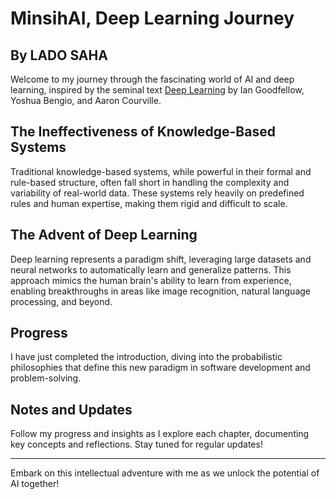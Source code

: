 
# MinsihAI, Deep Learning Journey
## By LADO SAHA

Welcome to my journey through the fascinating world of AI and deep learning, inspired by the seminal text [Deep Learning](https://www.deeplearningbook.org/) by Ian Goodfellow, Yoshua Bengio, and Aaron Courville.

## The Ineffectiveness of Knowledge-Based Systems

Traditional knowledge-based systems, while powerful in their formal and rule-based structure, often fall short in handling the complexity and variability of real-world data. These systems rely heavily on predefined rules and human expertise, making them rigid and difficult to scale.

## The Advent of Deep Learning

Deep learning represents a paradigm shift, leveraging large datasets and neural networks to automatically learn and generalize patterns. This approach mimics the human brain's ability to learn from experience, enabling breakthroughs in areas like image recognition, natural language processing, and beyond.

## Progress

I have just completed the introduction, diving into the probabilistic philosophies that define this new paradigm in software development and problem-solving.

## Notes and Updates

Follow my progress and insights as I explore each chapter, documenting key concepts and reflections. Stay tuned for regular updates!

---

Embark on this intellectual adventure with me as we unlock the potential of AI together!

